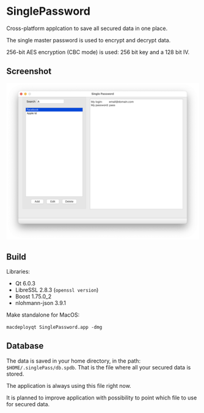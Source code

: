 # SinglePassword

Cross-platform applcation to save all secured data in one place.

The single master password is used to encrypt and decrypt data.

256-bit AES encryption (CBC mode) is used: 256 bit key and a 128 bit IV.

## Screenshot

![alt text](screen.png?raw=true)

## Build

Libraries:

- Qt 6.0.3
- LibreSSL 2.8.3 (`openssl version`)
- Boost 1.75.0_2
- nlohmann-json 3.9.1 

Make standalone for MacOS:

`macdeployqt SinglePassword.app -dmg`

## Database
The data is saved in your home directory, in the path: `$HOME/.singlePass/db.spdb`.
That is the file where all your secured data is stored.

The application is always using this file right now.

It is planned to improve application with possibility to point which file to use for secured data.
